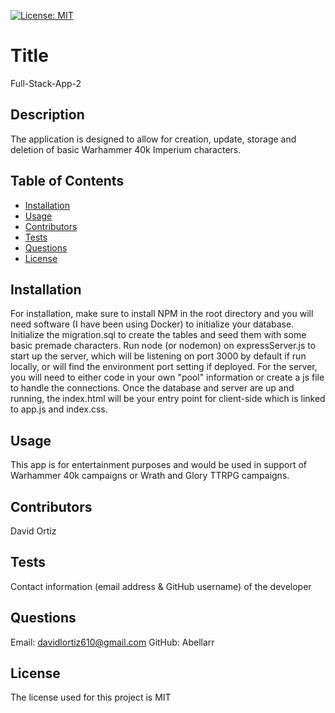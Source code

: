 

[![License: MIT](https://img.shields.io/badge/License-MIT-yellow.svg)](https://opensource.org/licenses/MIT)


# Title
Full-Stack-App-2

## Description
The application is designed to allow for creation, update, storage and deletion of basic Warhammer 40k Imperium characters.

## Table of Contents
* [Installation](#installation)
* [Usage](#usage)
* [Contributors](#contributors)
* [Tests](#tests)
* [Questions](#questions)
* [License](#license) 

## Installation
For installation, make sure to install NPM in the root directory and you will need software (I have been using Docker) to initialize your database. Initialize the migration.sql to create the tables and seed them with some basic premade characters. Run node (or nodemon) on expressServer.js to start up the server, which will be listening on port 3000 by default if run locally, or will find the environment port setting if deployed. For the server, you will need to either code in your own "pool" information or create a js file to handle the connections. Once the database and server are up and running, the index.html will be your entry point for client-side which is linked to app.js and index.css.

## Usage
This app is for entertainment purposes and would be used in support of Warhammer 40k campaigns or Wrath and Glory TTRPG campaigns.

## Contributors
David Ortiz

## Tests


Contact information (email address & GitHub username) of the developer
## Questions
Email: davidlortiz610@gmail.com  GitHub: Abellarr

## License

The license used for this project is MIT

